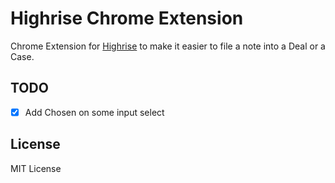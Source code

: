 Highrise Chrome Extension
=======================

Chrome Extension for [Highrise](https://highrisehq.com/) to make it easier to file a note into a Deal or a Case.

TODO
----

 - [x] Add Chosen on some input select

License
-------
MIT License
